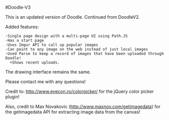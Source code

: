 #Doodle-V3

This is an updated version of Doodle. Continued from DoodleV2.

Added features:
```
-Single page design with a multi-page UI using Path.JS
-Has a start page
-Uses Imgur API to call up popular images
-Can point to any image on the web instead of just local images
-Used Parse to keep a record of images that have been uploaded through Doodle!
  +Shows recent uploads.
```
The drawing interface remains the same.

Please contact me with any questions!

Credit to: http://www.eyecon.ro/colorpicker/ for the jQuery color picker plugin!

Also, credit to Max Novakovic (http://www.maxnov.com/getimagedata) for the getimagedata API for extracting image data from the canvas!

